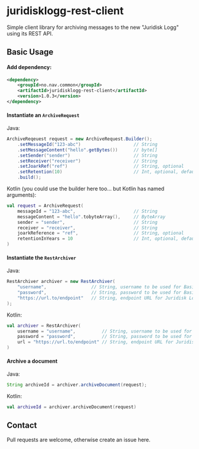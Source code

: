 # juridisklogg-rest-client

Simple client library for archiving messages to the new "Juridisk Logg" using its REST API.

## Basic Usage

#### Add dependency:

```xml
<dependency>
    <groupId>no.nav.common</groupId>
    <artifactId>juridisklogg-rest-client</artifactId>
    <version>1.0.3</version>
</dependency>
```

#### Instantiate an `ArchiveRequest`
Java:
```java
ArchiveReqeuest request = new ArchiveRequest.Builder();
    .setMessageId("123-abc")                    // String
    .setMessageContent("hello".getBytes())      // byte[]
    .setSender("sender")                        // String
    .setReceiver("receiver")                    // String
    .setJoarkRef("ref")                         // String, optional
    .setRetention(10)                           // Int, optional, default is 10
    .build();
```

Kotlin (you could use the builder here too... but Kotlin has named arguments):
```kotlin
val request = ArchiveRequest(
    messageId = "123-abc",                      // String
    messageContent = "hello".tobyteArray(),     // ByteArray
    sender = "sender",                          // String
    receiver = "receiver",                      // String
    joarkReference = "ref",                     // String, optional
    retentionInYears = 10                       // Int, optional, default is 10
)
```

#### Instantiate the `RestArchiver`
Java:
```java
RestArchiver archiver = new RestArchiver(
    "username",                 // String, username to be used for Basic Auth
    "password",                 // String, password to be used for Basic Auth
    "https://url.to/endpoint"   // String, endpoint URL for Juridisk Logg
);
```

Kotlin:
```kotlin
val archiver = RestArchiver(
    username = "username",          // String, username to be used for Basic Auth
    password = "password",          // String, password to be used for Basic Auth
    url = "https://url.to/endpoint" // String, endpoint URL for Juridisk Logg
)
```

#### Archive a document

Java:
```java
String archiveId = archiver.archiveDocument(request);
```

Kotlin:
```kotlin
val archiveId = archiver.archiveDocument(request)
```

## Contact
Pull requests are welcome, otherwise create an issue here.
